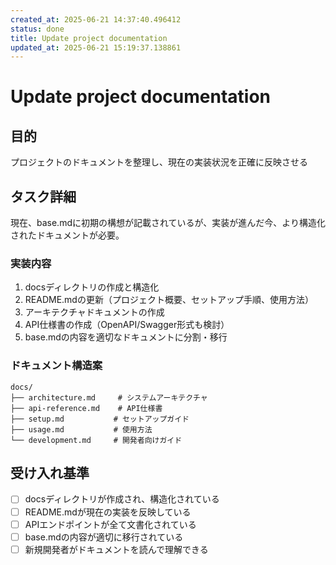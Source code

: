```yaml
---
created_at: 2025-06-21 14:37:40.496412
status: done
title: Update project documentation
updated_at: 2025-06-21 15:19:37.138861
---
```


# Update project documentation

## 目的
プロジェクトのドキュメントを整理し、現在の実装状況を正確に反映させる

## タスク詳細
現在、base.mdに初期の構想が記載されているが、実装が進んだ今、より構造化されたドキュメントが必要。

### 実装内容
1. docsディレクトリの作成と構造化
2. README.mdの更新（プロジェクト概要、セットアップ手順、使用方法）
3. アーキテクチャドキュメントの作成
4. API仕様書の作成（OpenAPI/Swagger形式も検討）
5. base.mdの内容を適切なドキュメントに分割・移行

### ドキュメント構造案
```
docs/
├── architecture.md     # システムアーキテクチャ
├── api-reference.md    # API仕様書
├── setup.md           # セットアップガイド
├── usage.md           # 使用方法
└── development.md     # 開発者向けガイド
```

## 受け入れ基準
- [ ] docsディレクトリが作成され、構造化されている
- [ ] README.mdが現在の実装を反映している
- [ ] APIエンドポイントが全て文書化されている
- [ ] base.mdの内容が適切に移行されている
- [ ] 新規開発者がドキュメントを読んで理解できる